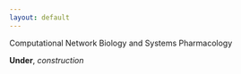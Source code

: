 ```yaml
---
layout: default
---
```


Computational Network Biology and Systems Pharmacology 


**Under**, _construction_

#
